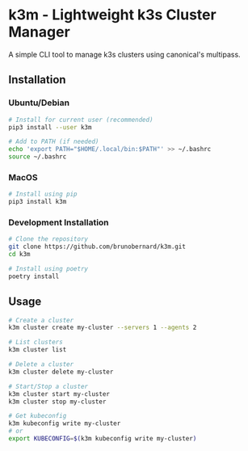 # k3m - Lightweight k3s Cluster Manager

A simple CLI tool to manage k3s clusters using canonical's multipass.

## Installation

### Ubuntu/Debian
```bash
# Install for current user (recommended)
pip3 install --user k3m

# Add to PATH (if needed)
echo 'export PATH="$HOME/.local/bin:$PATH"' >> ~/.bashrc
source ~/.bashrc
```

### MacOS
```bash
# Install using pip
pip3 install k3m
```

### Development Installation
```bash
# Clone the repository
git clone https://github.com/brunobernard/k3m.git
cd k3m

# Install using poetry
poetry install
```

## Usage

```bash
# Create a cluster
k3m cluster create my-cluster --servers 1 --agents 2

# List clusters
k3m cluster list

# Delete a cluster
k3m cluster delete my-cluster

# Start/Stop a cluster
k3m cluster start my-cluster
k3m cluster stop my-cluster

# Get kubeconfig
k3m kubeconfig write my-cluster
# or
export KUBECONFIG=$(k3m kubeconfig write my-cluster)
```
